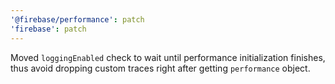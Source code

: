 ```yaml
---
'@firebase/performance': patch
'firebase': patch
---
```


Moved `loggingEnabled` check to wait until performance initialization finishes, thus avoid dropping custom traces right after getting `performance` object.

